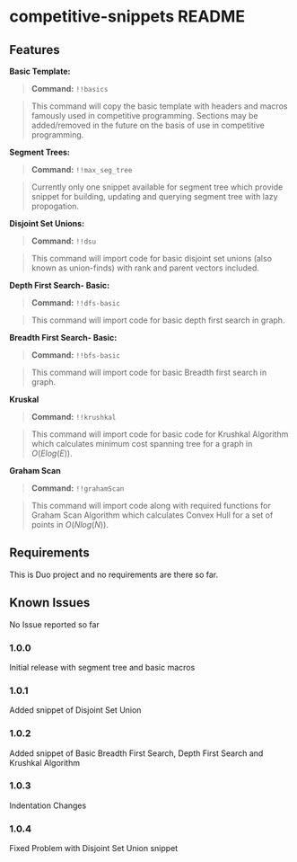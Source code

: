 # competitive-snippets README


## Features

**Basic Template:**
> **Command:** ```!!basics```

> This command will copy the basic template with headers and macros famously used in competitive programming. Sections may be added/removed in the future on the basis of use in competitive programming.

**Segment Trees:**
> **Command:** ```!!max_seg_tree```

> Currently only one snippet available for segment tree which provide snippet for building, updating and querying segment tree with lazy propogation.

**Disjoint Set Unions:**
> **Command:** ```!!dsu```

> This command will import code for basic disjoint set unions (also known as union-finds) with rank and parent vectors included.

**Depth First Search- Basic:**
> **Command:** ```!!dfs-basic```

> This command will import code for basic depth first search in graph.

**Breadth First Search- Basic:**
> **Command:** ```!!bfs-basic```

> This command will import code for basic Breadth first search in graph.

**Kruskal**
> **Command:** ```!!krushkal```

> This command will import code for basic code for Krushkal Algorithm which calculates minimum cost spanning tree for a graph in $O(Elog(E))$.

**Graham Scan**
> **Command:** ```!!grahamScan```

> This command will import code along with required functions for Graham Scan Algorithm which calculates Convex Hull for a set of points in $O(Nlog(N))$.

## Requirements

This is Duo project and no requirements are there so far.
<!-- ## Extension Settings

Include if your extension adds any VS Code settings through the `contributes.configuration` extension point.

For example:

This extension contributes the following settings:

* `myExtension.enable`: enable/disable this extension
* `myExtension.thing`: set to `blah` to do something -->

## Known Issues

No Issue reported so far

### 1.0.0

Initial release with segment tree and basic macros

### 1.0.1

Added snippet of Disjoint Set Union

### 1.0.2

Added snippet of Basic Breadth First Search, Depth First Search and Krushkal Algorithm

### 1.0.3
Indentation Changes

### 1.0.4
Fixed Problem with Disjoint Set Union snippet